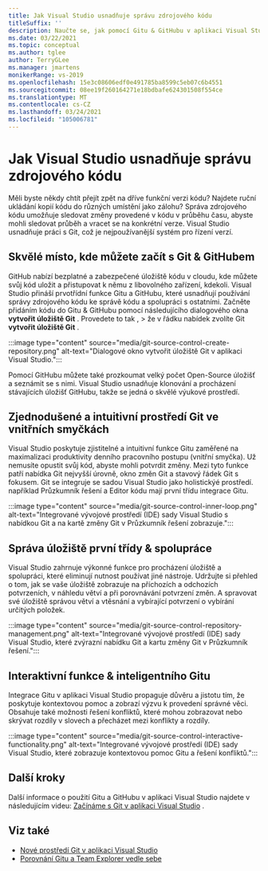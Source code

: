 ```yaml
---
title: Jak Visual Studio usnadňuje správu zdrojového kódu
titleSuffix: ''
description: Naučte se, jak pomocí Gitu & GitHubu v aplikaci Visual Studio sledovat změny kódu a vracet je, pokud potřebujete.
ms.date: 03/22/2021
ms.topic: conceptual
ms.author: tglee
author: TerryGLee
ms.manager: jmartens
monikerRange: vs-2019
ms.openlocfilehash: 15e3c08606edf0e491785ba8599c5eb07c6b4551
ms.sourcegitcommit: 08ee19f260164271e18bdbafe624301508f554ce
ms.translationtype: MT
ms.contentlocale: cs-CZ
ms.lasthandoff: 03/24/2021
ms.locfileid: "105006781"
---
```

# <a name="how-visual-studio-makes-source-control-easy"></a>Jak Visual Studio usnadňuje správu zdrojového kódu

Měli byste někdy chtít přejít zpět na dříve funkční verzi kódu? Najdete ruční ukládání kopií kódu do různých umístění jako zálohu? Správa zdrojového kódu umožňuje sledovat změny provedené v kódu v průběhu času, abyste mohli sledovat průběh a vracet se na konkrétní verze. Visual Studio usnadňuje práci s Git, což je nejpoužívanější systém pro řízení verzí.

## <a name="a-great-place-to-start-with-git--github"></a>Skvělé místo, kde můžete začít s Git & GitHubem

GitHub nabízí bezplatné a zabezpečené úložiště kódu v cloudu, kde můžete svůj kód uložit a přistupovat k němu z libovolného zařízení, kdekoli. Visual Studio přináší prvotřídní funkce Gitu a GitHubu, které usnadňují používání správy zdrojového kódu ke správě kódu a spolupráci s ostatními. Začněte přidáním kódu do Gitu & GitHubu pomocí následujícího dialogového okna **vytvořit úložiště Git** . Provedete to tak ,  >  že v řádku nabídek zvolíte Git **vytvořit úložiště Git** .

:::image type="content" source="media/git-source-control-create-repository.png" alt-text="Dialogové okno vytvořit úložiště Git v aplikaci Visual Studio.":::

Pomocí GitHubu můžete také prozkoumat velký počet Open-Source úložišť a seznámit se s nimi. Visual Studio usnadňuje klonování a procházení stávajících úložišť GitHubu, takže se jedná o skvělé výukové prostředí.

## <a name="streamlined-and-intuitive-inner-loop-git-experience"></a>Zjednodušené a intuitivní prostředí Git ve vnitřních smyčkách

Visual Studio poskytuje zjistitelné a intuitivní funkce Gitu zaměřené na maximalizaci produktivity denního pracovního postupu (vnitřní smyčka). Už nemusíte opustit svůj kód, abyste mohli potvrdit změny. Mezi tyto funkce patří nabídka Git nejvyšší úrovně, okno změn Git a stavový řádek Git s fokusem. Git se integruje se sadou Visual Studio jako holistickýé prostředí. například Průzkumník řešení a Editor kódu mají první třídu integrace Gitu.

:::image type="content" source="media/git-source-control-inner-loop.png" alt-text="Integrované vývojové prostředí (IDE) sady Visual Studio s nabídkou Git a na kartě změny Git v Průzkumník řešení zobrazuje.":::

## <a name="first-class-repository-management--collaboration"></a>Správa úložiště první třídy & spolupráce

Visual Studio zahrnuje výkonné funkce pro procházení úložiště a spolupráci, které eliminují nutnost používat jiné nástroje. Udržujte si přehled o tom, jak se vaše úložiště zobrazuje na příchozích a odchozích potvrzeních, v náhledu větví a při porovnávání potvrzení změn. A spravovat své úložiště správou větví a vtěsnání a vybírající potvrzení o vybírání určitých položek.

:::image type="content" source="media/git-source-control-repository-management.png" alt-text="Integrované vývojové prostředí (IDE) sady Visual Studio, které zvýrazní nabídku Git a kartu změny Git v Průzkumník řešení.":::

## <a name="interactive--smart-git-functionality"></a>Interaktivní funkce & inteligentního Gitu

Integrace Gitu v aplikaci Visual Studio propaguje důvěru a jistotu tím, že poskytuje kontextovou pomoc a zobrazí výzvu k provedení správné věci. Obsahuje také možnosti řešení konfliktů, které mohou zobrazovat nebo skrývat rozdíly v slovech a přecházet mezi konflikty a rozdíly.

:::image type="content" source="media/git-source-control-interactive-functionality.png" alt-text="Integrované vývojové prostředí (IDE) sady Visual Studio, které zobrazuje kontextovou pomoc Gitu a řešení konfliktů.":::

## <a name="next-steps"></a>Další kroky

Další informace o použití Gitu a GitHubu v aplikaci Visual Studio najdete v následujícím videu: [Začínáme s Git v aplikaci Visual Studio](https://www.youtube.com/watch?v=GCZ9x3yqkyc&list=PLReL099Y5nRc-zbaFbf0aNcIamBQujOxP) .

## <a name="see-also"></a>Viz také

- [Nové prostředí Git v aplikaci Visual Studio](git-with-visual-studio.md)
- [Porovnání Gitu a Team Explorer vedle sebe](git-team-explorer-feature-comparison.md)
